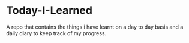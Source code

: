 # Today-I-Learned
A repo that contains the things i have learnt on a day to day basis and a daily diary to keep track of my progress. 
